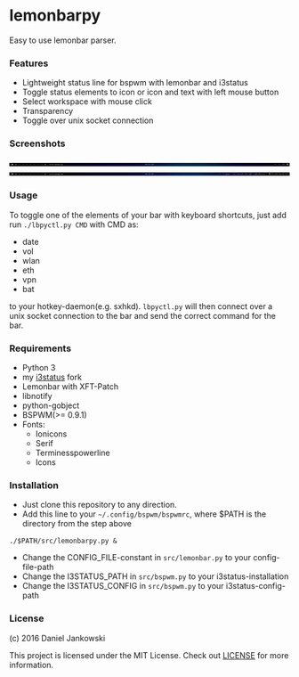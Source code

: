 # lemonbarpy 

Easy to use lemonbar parser.


### Features

- Lightweight status line for bspwm with lemonbar and i3status
- Toggle status elements to icon or icon and text with left mouse button
- Select workspace with mouse click
- Transparency
- Toggle over unix socket connection


### Screenshots

![shot1](./img/shot1.png)
![shot2](./img/shot2.png)


### Usage

To toggle one of the elements of your bar with keyboard shortcuts, just add
run `./lbpyctl.py CMD` with CMD as:

- date
- vol
- wlan
- eth
- vpn
- bat


to your hotkey-daemon(e.g. sxhkd).
`lbpyctl.py` will then connect over a unix socket connection to the bar and
send the correct command for the bar.


### Requirements

- Python 3
- my [i3status](https://github.com/dj95/i3status) fork
- Lemonbar with XFT-Patch
- libnotify
- python-gobject
- BSPWM(>= 0.9.1)
- Fonts:
  - Ionicons
  - Serif
  - Terminesspowerline
  - Icons


### Installation

- Just clone this repository to any direction.
- Add this line to your `~/.config/bspwm/bspwmrc`, where $PATH is the directory from the step above

```
./$PATH/src/lemonbarpy.py &
```
- Change the CONFIG_FILE-constant in `src/lemonbar.py` to your config-file-path
- Change the I3STATUS_PATH in `src/bspwm.py` to your i3status-installation
- Change the I3STATUS_CONFIG in `src/bspwm.py` to your i3status-config-path


### License

(c) 2016 Daniel Jankowski

This project is licensed under the MIT License.
Check out [LICENSE](./LICENSE) for more information.
